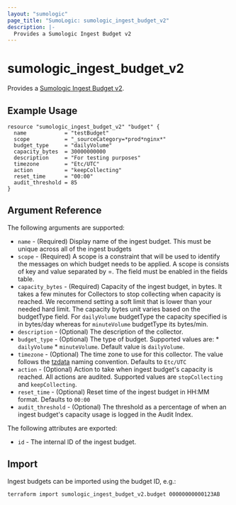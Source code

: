 ```yaml
---
layout: "sumologic"
page_title: "SumoLogic: sumologic_ingest_budget_v2"
description: |-
  Provides a Sumologic Ingest Budget v2
---
```


# sumologic_ingest_budget_v2
Provides a [Sumologic Ingest Budget v2][1].

## Example Usage
```hcl
resource "sumologic_ingest_budget_v2" "budget" {
  name            = "testBudget"
  scope           = "_sourceCategory=*prod*nginx*"
  budget_type     = "dailyVolume"
  capacity_bytes  = 30000000000
  description     = "For testing purposes"
  timezone        = "Etc/UTC"
  action          = "keepCollecting"
  reset_time      = "00:00"
  audit_threshold = 85
}
```

## Argument Reference

The following arguments are supported:

  * `name` - (Required) Display name of the ingest budget. This must be unique across all of the ingest budgets
  * `scope` - (Required) A scope is a constraint that will be used to identify the messages on which budget needs to be applied. A scope is consists of key and value separated by =. The field must be enabled in the fields table.
  * `capacity_bytes` - (Required) Capacity of the ingest budget, in bytes. It takes a few minutes for Collectors to stop collecting when capacity is reached. We recommend setting a soft limit that is lower than your needed hard limit. The capacity bytes unit varies based on the budgetType field. For `dailyVolume` budgetType the capacity specified is in bytes/day whereas for `minuteVolume` budgetType its bytes/min.
  * `description` - (Optional) The description of the collector.
  * `budget_type` - (Optional) The type of budget. Supported values are:  * `dailyVolume` * `minuteVolume`. Default value is `dailyVolume`.
  * `timezone` - (Optional) The time zone to use for this collector. The value follows the [tzdata][2] naming convention. Defaults to `Etc/UTC`
  * `action` - (Optional) Action to take when ingest budget's capacity is reached. All actions are audited. Supported values are `stopCollecting` and `keepCollecting`.
  * `reset_time` - (Optional) Reset time of the ingest budget in HH:MM format. Defaults to `00:00`
  * `audit_threshold` - (Optional) The threshold as a percentage of when an ingest budget's capacity usage is logged in the Audit Index.
  
The following attributes are exported:

  * `id` - The internal ID of the ingest budget. 

## Import
Ingest budgets can be imported using the budget ID, e.g.:

```hcl
terraform import sumologic_ingest_budget_v2.budget 00000000000123AB
```

[1]: https://help.sumologic.com/Beta/Metadata_Ingest_Budgets
[2]: https://en.wikipedia.org/wiki/Tz_database
